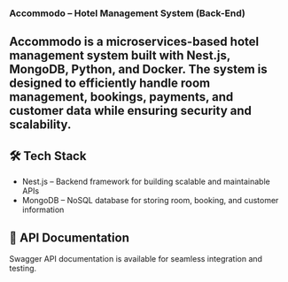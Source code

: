 ### Accommodo – Hotel Management System (Back-End)

## Accommodo is a microservices-based hotel management system built with Nest.js, MongoDB, Python, and Docker. The system is designed to efficiently handle room management, bookings, payments, and customer data while ensuring security and scalability.

## 🛠 Tech Stack

- Nest.js – Backend framework for building scalable and maintainable APIs
- MongoDB – NoSQL database for storing room, booking, and customer information
<!-- - Python – Used for advanced business logic and analytics
- Docker – Containerized microservices for easy deployment and scaling -->

<!-- ##🔥 Features

- Customer Management – Create, update, and manage customer profiles
- Room Management – Track availability, status, and pricing of hotel rooms
- Booking System – Handle room reservations and availability checks
- Payment Processing – Secure transactions with Stripe/PayPal integration
- Authentication & Security – JWT-based authentication, role management, and encrypted data storage
- Scalability – Microservices architecture with API Gateway and Redis caching -->

<!-- ##📦 Microservices

- Customer Service – Manages user data and booking history
- Room Service – Stores room information and availability status
- Booking Service – Handles reservations and room assignments
- Payment Service – Processes payments and transaction logs -->

<!-- ##🚀 Deployment
Accommodo is containerized using Docker and can be deployed using Kubernetes for scalable infrastructure management. -->

## 📜 API Documentation

Swagger API documentation is available for seamless integration and testing.
